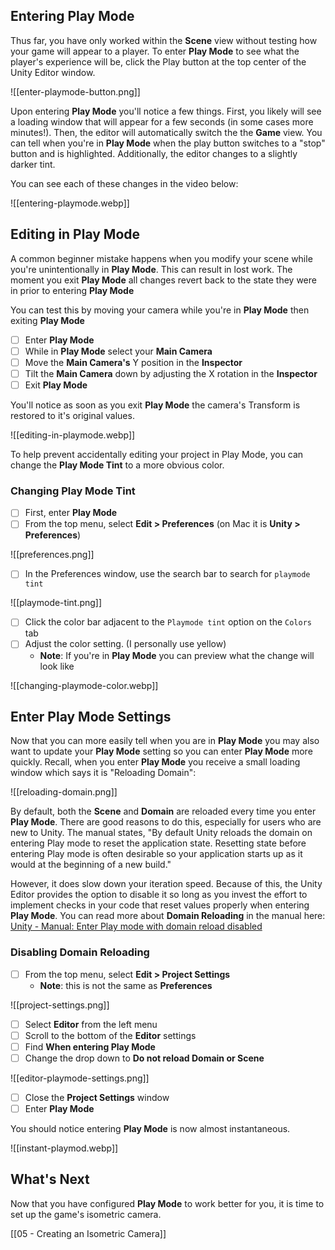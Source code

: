 ## Entering Play Mode

Thus far, you have only worked within the **Scene** view without testing how your game will appear to a player. To enter **Play Mode** to see what the player's experience will be, click the Play button at the top center of the Unity Editor window.

![[enter-playmode-button.png]]

Upon entering **Play Mode** you'll notice a few things. First, you likely will see a loading window that will appear for a few seconds (in some cases more minutes!). Then, the editor will automatically switch the the **Game** view. You can tell when you're in **Play Mode** when the play button switches to a "stop" button and is highlighted. Additionally, the editor changes to a slightly darker tint.

You can see each of these changes in the video below:

![[entering-playmode.webp]]

## Editing in Play Mode

A common beginner mistake happens when you modify your scene while you're unintentionally in **Play Mode**. This can result in lost work. The moment you exit **Play Mode** all changes revert back to the state they were in prior to entering **Play Mode**

You can test this by moving your camera while you're in **Play Mode** then exiting **Play Mode**

- [ ] Enter **Play Mode**
- [ ] While in **Play Mode** select your **Main Camera**
- [ ] Move the **Main Camera's** Y position in the **Inspector**
- [ ] Tilt the **Main Camera** down by adjusting the X rotation in the **Inspector**
- [ ] Exit **Play Mode**

You'll notice as soon as you exit **Play Mode** the camera's Transform is restored to it's original values. 

![[editing-in-playmode.webp]]

To help prevent accidentally editing your project in Play Mode, you can change the **Play Mode Tint** to a more obvious color.

### Changing **Play Mode Tint**

 - [ ] First, enter **Play Mode**
 - [ ] From the top menu, select **Edit > Preferences** (on Mac it is **Unity > Preferences**)

![[preferences.png]]

- [ ] In the Preferences window, use the search bar to search for `playmode tint`

![[playmode-tint.png]]

- [ ] Click the color bar adjacent to the `Playmode tint` option on the `Colors` tab 
- [ ] Adjust the color setting. (I personally use yellow)
	- **Note**: If you're in **Play Mode** you can preview what the change will look like

![[changing-playmode-color.webp]]

## Enter Play Mode Settings

Now that you can more easily tell when you are in **Play Mode** you may also want to update your **Play Mode** setting so you can enter **Play Mode** more quickly. Recall, when you enter **Play Mode** you receive a small loading window which says it is "Reloading Domain":

![[reloading-domain.png]]

By default, both the **Scene** and **Domain** are reloaded every time you enter **Play Mode**. There are good reasons to do this, especially for users who are new to Unity. The manual states, "By default Unity reloads the domain on entering Play mode to reset the application state. Resetting state before entering Play mode is often desirable so your application starts up as it would at the beginning of a new build." 

However, it does slow down your iteration speed. Because of this, the Unity Editor provides the option to disable it so long as you invest the effort to implement checks in your code that reset values properly when entering **Play Mode**. You can read more about **Domain Reloading** in the manual here: [Unity - Manual: Enter Play mode with domain reload disabled](https://docs.unity3d.com/6000.0/Documentation/Manual/domain-reloading.html)

### Disabling Domain Reloading

- [ ] From the top menu, select **Edit > Project Settings**
	- **Note**: this is not the same as **Preferences** 

![[project-settings.png]]

- [ ] Select **Editor** from the left menu
- [ ] Scroll to the bottom of the **Editor** settings
- [ ] Find **When entering Play Mode**
- [ ] Change the drop down to **Do not reload Domain or Scene**

![[editor-playmode-settings.png]]

- [ ] Close the **Project Settings** window
- [ ] Enter **Play Mode**

You should notice entering **Play Mode** is now almost instantaneous.

![[instant-playmod.webp]]

## What's Next

Now that you have configured **Play Mode** to work better for you, it is time to set up the game's isometric camera.

[[05 - Creating an Isometric Camera]]